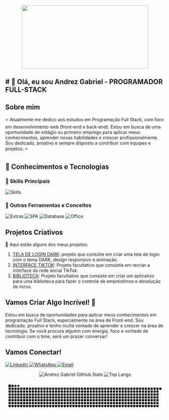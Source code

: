 <div align="center">
  <img align="center" alt=""  height="200px" width="400px" 
    src="https://cdn.pixabay.com/animation/2022/10/19/02/45/02-45-03-592_512.gif" alt="Typing SVG">
</div>

<h2> # 🚀 Olá, eu sou Andrez Gabriel - PROGRAMADOR FULL-STACK </h2>

 ## Sobre mim 

⭐ Atualmente me dedico aos estudos em Programação Full Stack, com foco em desenvolvimento web (front-end e back-end). Estou em busca de uma oportunidade de estágio ou primeiro emprego para aplicar meus conhecimentos, aprender novas habilidades e crescer profissionalmente. Sou dedicado, proativo e sempre disposto a contribuir com equipes e projetos. ⭐

## 🧠 Conhecimentos e Tecnologias

### 🚀 Skills Principais

![Skills](https://skillicons.dev/icons?i=html,css,javascript,react,bootstrap,nodejs,python,mysql,git,github,vscode,trello)

### 🧩 Outras Ferramentas e Conceitos

![Extras](https://img.shields.io/badge/Scrum-Agile_Framework-green?style=flat)
![SPA](https://img.shields.io/badge/SPA-Single_Page_App-blue?style=flat)
![Database](https://img.shields.io/badge/Banco_de_Dados-Relacional-blue?style=flat)
![Office](https://img.shields.io/badge/Microsoft_Office-EA3C00?style=flat&logo=microsoftoffice&logoColor=white)


## Projetos Criativos

🎨 Aqui estão alguns dos meus projetos:

1. [TELA DE LOGIN DARK](https://github.com/andrezgabriel/tela-login-dark): projeto que consiste em criar uma tela de login com o tema DARK, design responsivo e animação.
2. [INTERFACE TIKTOK](https://github.com/andrezgabriel/tiktok_ADS): Projeto facultativo que consistia em recriar a interface da rede social TikTok.
3. [BIBLIOTECA](https://github.com/andrezgabriel/atividade_react): Projeto facultativo que consiste em criar um aplicativo para uma biblioteca para fazer o controle de empréstimos e devolução de livros.

## Vamos Criar Algo Incrível! 💫

 Estou em busca de oportunidades para aplicar meus conhecimentos em programação Full Stack, especialmente na área de Front-end. Sou dedicado, proativo e tenho muita vontade de aprender e crescer na área de tecnologia. Se você procura alguém com energia, foco e vontade de contribuir com o time, será um prazer conversar! 

## Vamos Conectar!

<p align="left">
  <a href="https://www.linkedin.com/in/andrez-gabriel-4848631a3">
    <img src="https://img.shields.io/badge/-LinkedIn-%230077B5?style=flat-square&logo=Linkedin&logoColor=white" alt="LinkedIn">
  </a>
  <a href="https://wa.me/5581999706477">
    <img src="https://img.shields.io/badge/-WhatsApp-%2304CC0D?style=flat-square&logo=Whatsapp&logoColor=white" alt="WhatsApp">
  </a>
  <a href="mailto:andrezgabriel8@gmail.com">
    <img src="https://img.shields.io/badge/-Email-%23333?style=flat-square&logo=gmail&logoColor=white" alt="Email">
  </a>
</p>

<p align="center">
  <img src="https://github-readme-stats.vercel.app/api?username=andrezgabriel&theme=dark" alt="Andrez Gabriel GitHub Stats" height="160"/>
  <img src="https://github-readme-stats.vercel.app/api/top-langs/?username=andrezgabriel&hide=html&layout=compact&theme=dark" alt="Top Langs" height="160"/>
</p>

<picture align="center">
  <source media="(prefers-color-scheme: dark)" srcset="https://raw.githubusercontent.com/andrezgabriel/andrezgabriel/output/github-contribution-grid-snake-dark.svg">
  <source media="(prefers-color-scheme: light)" srcset="https://raw.githubusercontent.com/andrezgabriel/andrezgabriel/output/github-contribution-grid-snake-dark.svg">
  <img align="center" alt="github contribution grid snake animation" src="https://raw.githubusercontent.com/andrezgabriel/andrezgabriel/output/github-contribution-grid-snake.svg">
</picture>





